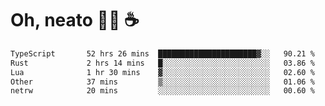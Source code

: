 # Oh, neato 🧑‍💻 ☕

<!--START_SECTION:waka-->

```txt
TypeScript       52 hrs 26 mins  ██████████████████████▓░░   90.21 %
Rust             2 hrs 14 mins   █░░░░░░░░░░░░░░░░░░░░░░░░   03.86 %
Lua              1 hr 30 mins    ▓░░░░░░░░░░░░░░░░░░░░░░░░   02.60 %
Other            37 mins         ▒░░░░░░░░░░░░░░░░░░░░░░░░   01.06 %
netrw            20 mins         ░░░░░░░░░░░░░░░░░░░░░░░░░   00.60 %
```

<!--END_SECTION:waka-->
